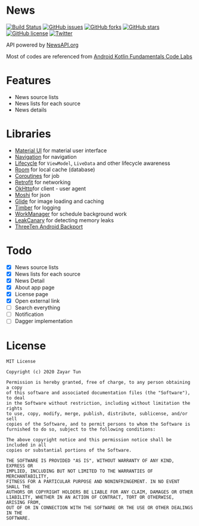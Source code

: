 # News
[![Build Status](https://travis-ci.com/ZattWine/news.svg?branch=master)](https://travis-ci.com/ZattWine/news)
[![GitHub issues](https://img.shields.io/github/issues/ZattWine/news)](https://github.com/ZattWine/news/issues)
[![GitHub forks](https://img.shields.io/github/forks/ZattWine/news)](https://github.com/ZattWine/news/network)
[![GitHub stars](https://img.shields.io/github/stars/ZattWine/news)](https://github.com/ZattWine/news/stargazers)
[![GitHub license](https://img.shields.io/github/license/ZattWine/news)](https://github.com/ZattWine/news/blob/master/LICENSE)
[![Twitter](https://img.shields.io/twitter/url?style=social&url=https%3A%2F%2Fgithub.com%2FZattWine%2Fnews)](https://twitter.com/intent/tweet?text=Wow:&url=https%3A%2F%2Fgithub.com%2FZattWine%2Fnews)

 API powered by [NewsAPI.org](https://newsapi.org/)
 
 Most of codes are referenced from [Android Kotlin Fundamentals Code Labs](https://codelabs.developers.google.com/android-kotlin-fundamentals/)

# Features
- News source lists
- News lists for each source
- News details

# Libraries
- [Material UI](https://github.com/material-components/material-components-android) for material user interface
- [Navigation](https://github.com/ZattWine/news/blob/972de43c235b93674cfbe7ae4425762720882b73/app/build.gradle#L54) for navigation
- [Lifecycle](https://github.com/ZattWine/news/blob/972de43c235b93674cfbe7ae4425762720882b73/app/build.gradle#L58) for `ViewModel`, `LiveData` and other lifecycle awareness
- [Room](https://github.com/ZattWine/news/blob/972de43c235b93674cfbe7ae4425762720882b73/app/build.gradle#L61) for local cache (database)
- [Coroutines](https://github.com/ZattWine/news/blob/972de43c235b93674cfbe7ae4425762720882b73/app/build.gradle#L65) for job
- [Retrofit](https://github.com/square/retrofit) for networking
- [OkHttp](https://github.com/square/okhttp)for client - user agent
- [Moshi](https://github.com/square/moshi) for json
- [Glide](https://github.com/bumptech/glide) for image loading and caching
- [Timber](https://github.com/JakeWharton/timber) for logging
- [WorkManager](https://github.com/ZattWine/news/blob/972de43c235b93674cfbe7ae4425762720882b73/app/build.gradle#L70) for schedule background work
- [LeakCanary](https://github.com/square/leakcanary/) for detecting memory leaks
- [ThreeTen Android Backport](https://github.com/JakeWharton/ThreeTenABP)

# Todo
- [x] News source lists
- [x] News lists for each source
- [x] News Detail
- [x] About app page
- [x] License page
- [x] Open external link
- [ ] Search everything
- [ ] Notification
- [ ] Dagger implementation

# License
```
MIT License

Copyright (c) 2020 Zayar Tun

Permission is hereby granted, free of charge, to any person obtaining a copy
of this software and associated documentation files (the "Software"), to deal
in the Software without restriction, including without limitation the rights
to use, copy, modify, merge, publish, distribute, sublicense, and/or sell
copies of the Software, and to permit persons to whom the Software is
furnished to do so, subject to the following conditions:

The above copyright notice and this permission notice shall be included in all
copies or substantial portions of the Software.

THE SOFTWARE IS PROVIDED "AS IS", WITHOUT WARRANTY OF ANY KIND, EXPRESS OR
IMPLIED, INCLUDING BUT NOT LIMITED TO THE WARRANTIES OF MERCHANTABILITY,
FITNESS FOR A PARTICULAR PURPOSE AND NONINFRINGEMENT. IN NO EVENT SHALL THE
AUTHORS OR COPYRIGHT HOLDERS BE LIABLE FOR ANY CLAIM, DAMAGES OR OTHER
LIABILITY, WHETHER IN AN ACTION OF CONTRACT, TORT OR OTHERWISE, ARISING FROM,
OUT OF OR IN CONNECTION WITH THE SOFTWARE OR THE USE OR OTHER DEALINGS IN THE
SOFTWARE.
```
